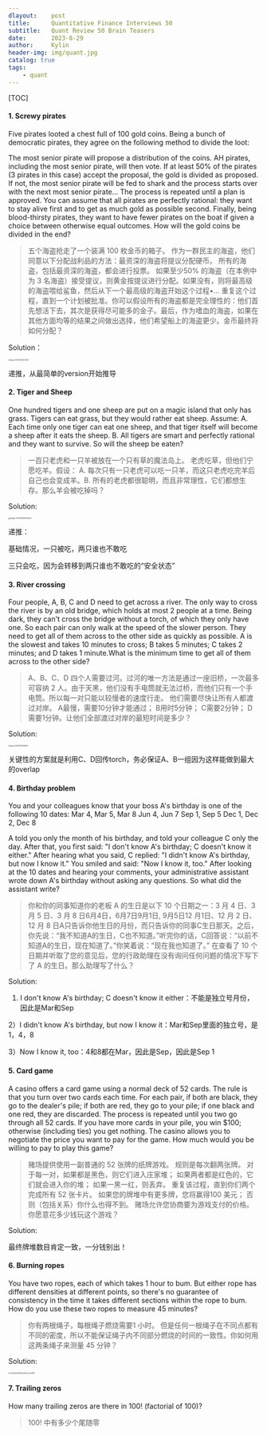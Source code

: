 ```yaml
---
dlayout:    post
title:      Quantitative Finance Interviews 50
subtitle:   Quant Review 50 Brain Teasers
date:       2023-8-29
author:     Kylin
header-img: img/quant.jpg
catalog: true
tags:
    - quant
---
```




[TOC]

#### 1. Screwy pirates

Five pirates looted a chest full of 100 gold coins. Being a bunch of democratic pirates, they agree on the following method to divide the loot:

The most senior pirate will propose a distribution of the coins. AH pirates, including the most senior pirate, will then vote. If at least 50% of the pirates (3 pirates in this case) accept the proposal, the gold is divided as proposed. If not, the most senior pirate will be fed to shark and the process starts over with the next most senior pirate... The process is repeated until a plan is approved. You can assume that all pirates are perfectly rational: they want to stay alive first and to get as much gold as possible second. Finally, being blood-thirsty pirates, they want to have fewer pirates on the boat if given a choice between otherwise equal outcomes. How will the gold coins be divided in the end?

> 五个海盗抢走了一个装满 100 枚金币的箱子。 作为一群民主的海盗，他们同意以下分配战利品的方法：最资深的海盗将提议分配硬币。 所有的海盗，包括最资深的海盗，都会进行投票。 如果至少50% 的海盗（在本例中为 3 名海盗）接受提议，则黄金按提议进行分配。如果没有，则将最高级的海盗喂给鲨鱼，然后从下一个最高级的海盗开始这个过程•… 重复这个过程，直到一个计划被批准。你可以假设所有的海盗都是完全理性的：他们首先想活下去，其次是获得尽可能多的金子。最后，作为嗜血的海盗，如果在其他方面均等的结果之间做出选择，他们希望船上的海盗更少。金币最终将如何分配？

Solution：

<img src="https://kylinhub.oss-cn-shanghai.aliyuncs.com/image-20231031004000514.png" alt="image-20231031004000514" style="zoom:20%;" />

递推，从最简单的version开始推导



#### 2. Tiger and Sheep

One hundred tigers and one sheep are put on a magic island that only has grass. Tigers can eat grass, but they would rather eat sheep. Assume: A. Each time only one tiger can eat one sheep, and that tiger itself will become a sheep after it eats the sheep. B. All tigers are smart and perfectly rational and they want to survive. So will the sheep be eaten?

> 一百只老虎和一只羊被放在一个只有草的魔法岛上。 老虎吃草，但他们宁愿吃羊。假设： A. 每次只有一只老虎可以吃一只羊，而这只老虎吃完羊后自己也会变成羊。B. 所有的老虎都很聪明，而且非常理性，它们都想生存。那么羊会被吃掉吗？

Solution:

<img src="https://kylinhub.oss-cn-shanghai.aliyuncs.com/image-20231101094429474.png" alt="image-20231101094429474" style="zoom:23%;" />

递推：

基础情况，一只被吃，两只谁也不敢吃

三只会吃，因为会转移到两只谁也不敢吃的“安全状态”



#### 3. River crossing  

Four people, A, B, C and D need to get across a river. The only way to cross the river is by an old bridge, which holds at most 2 people at a time. Being dark, they can't cross the bridge without a torch, of which they only have one. So each pair can only walk at the speed of the slower person. They need to get all of them across to the other side as quickly as possible. A is the slowest and takes 10 minutes to cross; B takes 5 minutes; C takes 2 minutes; and D takes 1 minute.What is the minimum time to get all of them across to the other side?

> A、B、C、D 四个人需要过河。过河的唯一方法是通过一座旧桥，一次最多可容纳 2 人。由于天黑，他们没有手电筒就无法过桥，而他们只有一个手电筒。所以每一对只能以较慢者的速度行走。 他们需要尽快让所有人都渡过对岸。 A最慢，需要10分钟才能通过； B用时5分钟； C需要2分钟； D需要1分钟。让他们全部渡过对岸的最短时间是多少？

Solution:

<img src="https://kylinhub.oss-cn-shanghai.aliyuncs.com/image-20231101100834879.png" alt="image-20231101100834879" style="zoom:20%;" />

关键性的方案就是利用C、D回传torch，务必保证A、B一组因为这样能做到最大的overlap



#### 4. Birthday problem  

You and your colleagues know that your boss A's birthday is one of the following 10 dates: Mar 4, Mar 5, Mar 8 Jun 4, Jun 7 Sep 1, Sep 5 Dec 1, Dec 2, Dec 8

A told you only the month of his birthday, and told your colleague C only the day. After that, you first said: "I don't know A's birthday; C doesn't know it either." After hearing what you said, C replied: "I didn't know A's birthday, but now I know it." You smiled and said: "Now I know it, too." After looking at the 10 dates and hearing your comments, your administrative assistant wrote down A's birthday without asking any questions. So what did the assistant write?  

> 你和你的同事知道你的老板 A 的生日是以下 10 个日期之一：3 月 4 日、3 月 5 日、3 月 8 日6月4日，6月7日9月1日, 9月5日12 月1日、12 月 2 日、12 月 8 日A只告诉你他生日的月份，而只告诉你的同事C生日那天。之后，你先说：“我不知道A的生日，C也不知道。”听完你的话，C回答说：“以前不知道A的生日，现在知道了。”你笑着说：“现在我也知道了。” 在查看了 10 个日期并听取了您的意见后，您的行政助理在没有询问任何问题的情况下写下了 A 的生日。那么助理写了什么？

Solution:

1) I don't know A's birthday; C doesn't know it either：不能是独立号月份，因此是Mar和Sep

2）I didn't know A's birthday, but now I know it：Mar和Sep里面的独立号，是1，4，8

3）Now I know it, too：4和8都在Mar，因此是Sep，因此是Sep 1



#### 5. Card game  

A casino offers a card game using a normal deck of 52 cards. The rule is that you turn over two cards each time. For each pair, if both are black, they go to the dealer's pile; if both are red, they go to your pile; if one black and one red, they are discarded. The process is repeated until you two go through all 52 cards. If you have more cards in your pile, you win $100; otherwise (including ties) you get nothing. The casino allows you to negotiate the price you want to pay for the game. How much would you be willing to pay to play this game?

> 赌场提供使用一副普通的 52 张牌的纸牌游戏。 规则是每次翻两张牌。 对于每一对，如果都是黑色，则它们进入庄家堆； 如果两者都是红色的，它们就会进入你的堆； 如果一黑一红，则丢弃。 重复该过程，直到你们两个完成所有 52 张卡片。 如果您的牌堆中有更多牌，您将赢得100 美元； 否则（包括关系）你什么也得不到。 赌场允许您协商要为游戏支付的价格。你愿意花多少钱玩这个游戏？

Solution: 

最终牌堆数目肯定一致，一分钱别出！



#### 6. Burning ropes  

You have two ropes, each of which takes 1 hour to bum. But either rope has different densities at different points, so there's no guarantee of consistency in the time it takes different sections within the rope to bum. How do you use these two ropes to measure 45 minutes?  

> 你有两根绳子，每根绳子燃烧需要1 小时。 但是任何一根绳子在不同点都有不同的密度，所以不能保证绳子内不同部分燃烧的时间的一致性。你如何用这两条绳子来测量 45 分钟？

Solution:

<img src="https://kylinhub.oss-cn-shanghai.aliyuncs.com/e4c8ea4f5e3b920ca18efc0caec6997.jpg" alt="e4c8ea4f5e3b920ca18efc0caec6997" style="zoom:20%;" />



#### 7. Trailing zeros  

How many trailing zeros are there in 100! (factorial of 100)?  

> 100! 中有多少个尾随零

